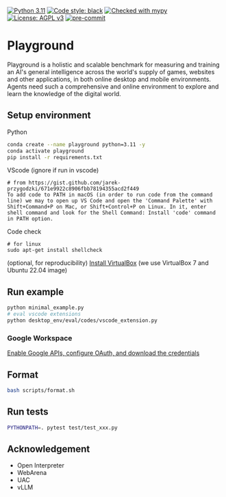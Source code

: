[![Python 3.11](https://img.shields.io/badge/python-3.11-blue.svg)](https://www.python.org/downloads/release/python-3117/)
<a href="https://github.com/psf/black"><img alt="Code style: black" src="https://img.shields.io/badge/code%20style-black-000000.svg"></a>
<a href="https://mypy-lang.org/"><img src="https://www.mypy-lang.org/static/mypy_badge.svg" alt="Checked with mypy"></a>
[![License: AGPL v3](https://img.shields.io/badge/License-AGPL%20v3-blue.svg)](https://www.gnu.org/licenses/agpl-3.0)
<a href="https://pre-commit.com/"><img src="https://img.shields.io/badge/pre--commit-enabled-brightgreen?logo=pre-commit&logoColor=white" alt="pre-commit"></a>

# Playground

Playground is a holistic and scalable benchmark for measuring and training an AI's general intelligence across the world's supply of games, websites and other applications, in both online desktop and mobile environments. Agents need such a comprehensive and online environment to explore and learn the knowledge of the digital world.

## Setup environment

Python
```bash
conda create --name playground python=3.11 -y
conda activate playground
pip install -r requirements.txt
```

VScode (ignore if run in vscode)
```
# from https://gist.github.com/jarek-przygodzki/671e9922c8906fbb78194355acd2f449
To add code to PATH in macOS (in order to run code from the command line) we may to open up VS Code and open the 'Command Palette' with Shift+Command+P on Mac, or Shift+Control+P on Linux. In it, enter shell command and look for the Shell Command: Install 'code' command in PATH option.
```

Code check
```
# for linux
sudo apt-get install shellcheck 
```


(optional, for reproducibility) [Install VirtualBox](https://ubuntu.com/tutorials/how-to-run-ubuntu-desktop-on-a-virtual-machine-using-virtualbox#1-overview) (we use VirtualBox 7 and Ubuntu 22.04 image)

## Run example

```bash
python minimal_example.py
# eval vscode extensions
python desktop_env/eval/codes/vscode_extension.py
```

### Google Workspace

[Enable Google APIs, configure OAuth, and download the credentials](https://developers.google.com/docs/api/quickstart/python#set_up_your_environment)


## Format

```bash
bash scripts/format.sh
```

## Run tests

```bash
PYTHONPATH=. pytest test/test_xxx.py
```

## Acknowledgement

- Open Interpreter
- WebArena
- UAC
- vLLM
